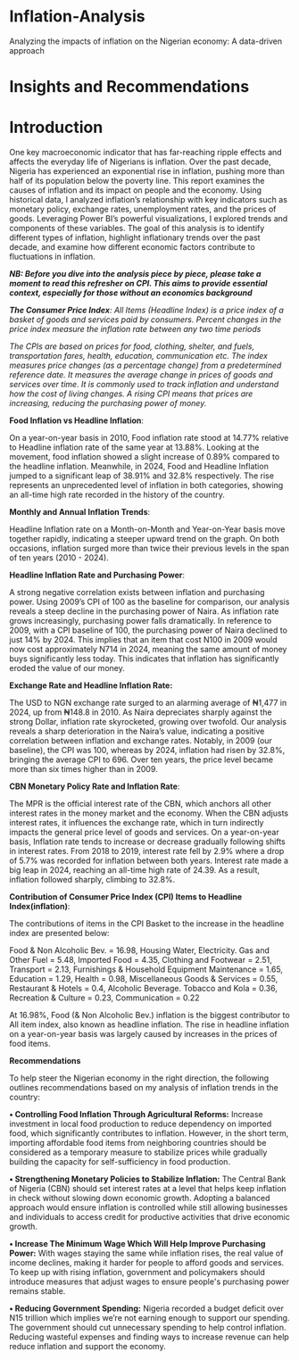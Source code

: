 # Inflation-Analysis
Analyzing the impacts of inflation on the Nigerian economy: A data-driven approach  

 # Insights and Recommendations

 # Introduction
 
One key macroeconomic indicator that has far-reaching ripple effects and affects the everyday life of Nigerians is inflation. Over the past decade, Nigeria has experienced an exponential rise in inflation, pushing more than half of its population below the poverty line. This report examines the causes of inflation and its impact on people and the economy. Using historical data, I analyzed inflation’s relationship with key indicators such as monetary policy, exchange rates, unemployment rates, and the prices of goods. Leveraging Power BI’s powerful visualizations, I explored trends and components of these variables. The goal of this analysis is to identify different types of inflation, highlight inflationary trends over the past decade, and examine how different economic factors contribute to fluctuations in inflation.



 ***NB: Before you dive into the analysis piece by piece, please take a moment to read this refresher on CPI. This aims to provide essential context, especially for those without an economics background***


_**The Consumer Price Index**: All Items (Headline Index) is a price index of a basket of goods and services paid by consumers. Percent changes in the price index measure the inflation rate between any two time periods_


_The CPIs are based on prices for food, clothing, shelter, and fuels, transportation fares, health, education, communication etc. The index measures price changes (as a percentage change) from a predetermined reference date. It measures the average change in prices of goods and services over time. It is commonly used to track inflation and understand how the cost of living changes. A rising CPI means that prices are increasing, reducing the purchasing power of money._



**Food Inflation vs Headline Inflation**:

On a year-on-year basis in 2010, Food inflation rate stood at 14.77% relative to Headline inflation rate of the same year at 13.88%. Looking at the movement, food inflation showed a slight increase of 0.89% compared to the headline inflation. Meanwhile, in 2024, Food and Headline Inflation jumped to a significant leap of 38.91% and 32.8% respectively. The rise represents an unprecedented level of inflation in both categories, showing an all-time high rate recorded in the history of the country.

**Monthly and Annual Inflation Trends**: 

Headline Inflation rate on a Month-on-Month and Year-on-Year basis move together rapidly, indicating a steeper upward trend on the graph. On both occasions, inflation surged more than twice their previous levels in the span of ten years (2010 - 2024).

**Headline Inflation Rate and Purchasing Power**: 

A strong negative correlation exists between inflation and purchasing power. Using 2009’s CPI of 100 as the baseline for comparison, our analysis reveals a steep decline in the purchasing power of Naira. As inflation rate grows increasingly, purchasing power falls dramatically. In reference to 2009, with a CPI baseline of 100, the purchasing power of Naira declined to just 14% by 2024. This implies that an item that cost N100 in 2009 would now cost approximately N714 in 2024, meaning the same amount of money buys significantly less today. This indicates that inflation has significantly eroded the value of our money.

**Exchange Rate and Headline Inflation Rate:** 

The USD to NGN exchange rate surged to an alarming average of ₦1,477 in 2024, up from ₦148.8 in 2010.  As Naira depreciates sharply against the strong Dollar, inflation rate skyrocketed, growing over twofold. Our analysis reveals a sharp deterioration in the Naira’s value, indicating a positive correlation between inflation and exchange rates. Notably, in 2009 (our baseline), the CPI was 100, whereas by 2024, inflation had risen by 32.8%, bringing the average CPI to 696. Over ten years, the price level became more than six times higher than in 2009.

**CBN Monetary Policy Rate and Inflation Rate**:

The MPR is the official interest rate of the CBN, which anchors all other interest rates in the money market and the economy. When the CBN adjusts interest rates, it influences the exchange rate, which in turn indirectly impacts the general price level of goods and services. On a year-on-year basis, Inflation rate tends to increase or decrease gradually following shifts in interest rates. From 2018 to 2019, interest rate fell by 2.9% where a drop of 5.7% was recorded for inflation between both years. Interest rate made a big leap in 2024, reaching an all-time high rate of 24.39. As a result, inflation followed sharply, climbing to 32.8%.

**Contribution of Consumer Price Index (CPI) Items to Headline Index(inflation)**:

The contributions of items in the CPI Basket to the increase in the headline index are presented below: 
                                                      
Food & Non Alcoholic Bev.	  =                                 16.98,
Housing Water, Electricity. Gas and Other Fuel	  =             5.48,
Imported Food	    =                                            4.35,
Clothing and Footwear	  =                                      2.51,
Transport	        =                                            2.13,
Furnishings & Household Equipment Maintenance	 =               1.65,
Education	                                   =                  1.29,
Health                                       =                  0.98,
Miscellaneous Goods & Services	               =                0.55,
Restaurant & Hotels	                          =                 0.4,
Alcoholic Beverage. Tobacco and Kola	          =               0.36,
Recreation & Culture  	                         =              0.23,
Communication	                                  =               0.22

At 16.98%, Food (& Non Alcoholic Bev.) inflation is the biggest contributor to All item index, also known as headline inflation. The rise in headline inflation on a year-on-year basis was largely caused by increases in the prices of food items.


**Recommendations**

To help steer the Nigerian economy in the right direction, the following outlines recommendations based on my analysis of inflation trends in the country:

**•	Controlling Food Inflation Through Agricultural Reforms:**
Increase investment in local food production to reduce dependency on imported food, which significantly contributes to inflation. However, in the short term, importing affordable food items from neighboring countries should be considered as a temporary measure to stabilize prices while gradually building the capacity for self-sufficiency in food production.

**•	Strengthening Monetary Policies to Stabilize Inflation:**
The Central Bank of Nigeria (CBN) should set interest rates at a level that helps keep inflation in check without slowing down economic growth. Adopting a balanced approach would ensure inflation is controlled while still allowing businesses and individuals to access credit for productive activities that drive economic growth.

**•	Increase The Minimum Wage Which Will Help Improve Purchasing Power:**
With wages staying the same while inflation rises, the real value of income declines, making it harder for people to afford goods and services. To keep up with rising inflation, government and policymakers should introduce measures that adjust wages to ensure people's purchasing power remains stable.

**•	Reducing Government Spending:**
Nigeria recorded a budget deficit over N15 trillion which implies we’re not earning enough to support our spending. The government should cut unnecessary spending to help control inflation. Reducing wasteful expenses and finding ways to increase revenue can help reduce inflation and support the economy. 

